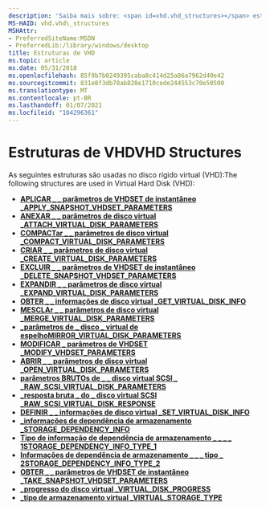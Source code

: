 ```yaml
---
description: 'Saiba mais sobre: <span id=vhd.vhd_structures></span> estruturas do VHD'
MS-HAID: vhd.vhd\_structures
MSHAttr:
- PreferredSiteName:MSDN
- PreferredLib:/library/windows/desktop
title: Estruturas de VHD
ms.topic: article
ms.date: 05/31/2018
ms.openlocfilehash: 85f9b7b0249395caba8c414d25a86a7962d40e42
ms.sourcegitcommit: 831e8f3db78ab820e1710cede244553c70e50500
ms.translationtype: MT
ms.contentlocale: pt-BR
ms.lasthandoff: 01/07/2021
ms.locfileid: "104296361"
---
```

# <a name="span-idvhdvhd_structuresspanvhd-structures"></a><span data-ttu-id="f7a66-103"><span id="vhd.vhd_structures"></span>Estruturas de VHD</span><span class="sxs-lookup"><span data-stu-id="f7a66-103"><span id="vhd.vhd_structures"></span>VHD Structures</span></span>

<span data-ttu-id="f7a66-104">As seguintes estruturas são usadas no disco rígido virtual (VHD):</span><span class="sxs-lookup"><span data-stu-id="f7a66-104">The following structures are used in Virtual Hard Disk (VHD):</span></span>

-   [<span data-ttu-id="f7a66-105">**APLICAR \_ \_ parâmetros de VHDSET de instantâneo \_**</span><span class="sxs-lookup"><span data-stu-id="f7a66-105">**APPLY\_SNAPSHOT\_VHDSET\_PARAMETERS**</span></span>](/windows/win32/api/virtdisk/ns-virtdisk-apply_snapshot_vhdset_parameters)
-   [<span data-ttu-id="f7a66-106">**ANEXAR \_ \_ parâmetros de disco virtual \_**</span><span class="sxs-lookup"><span data-stu-id="f7a66-106">**ATTACH\_VIRTUAL\_DISK\_PARAMETERS**</span></span>](/windows/win32/api/virtdisk/ns-virtdisk-attach_virtual_disk_parameters)
-   [<span data-ttu-id="f7a66-107">**COMPACTar \_ \_ parâmetros de disco virtual \_**</span><span class="sxs-lookup"><span data-stu-id="f7a66-107">**COMPACT\_VIRTUAL\_DISK\_PARAMETERS**</span></span>](/windows/win32/api/virtdisk/ns-virtdisk-compact_virtual_disk_parameters)
-   [<span data-ttu-id="f7a66-108">**CRIAR \_ \_ parâmetros de disco virtual \_**</span><span class="sxs-lookup"><span data-stu-id="f7a66-108">**CREATE\_VIRTUAL\_DISK\_PARAMETERS**</span></span>](/windows/win32/api/virtdisk/ns-virtdisk-create_virtual_disk_parameters)
-   [<span data-ttu-id="f7a66-109">**EXCLUIR \_ \_ parâmetros de VHDSET de instantâneo \_**</span><span class="sxs-lookup"><span data-stu-id="f7a66-109">**DELETE\_SNAPSHOT\_VHDSET\_PARAMETERS**</span></span>](/windows/win32/api/virtdisk/ns-virtdisk-delete_snapshot_vhdset_parameters)
-   [<span data-ttu-id="f7a66-110">**EXPANDIR \_ \_ parâmetros de disco virtual \_**</span><span class="sxs-lookup"><span data-stu-id="f7a66-110">**EXPAND\_VIRTUAL\_DISK\_PARAMETERS**</span></span>](/windows/win32/api/virtdisk/ns-virtdisk-expand_virtual_disk_parameters)
-   [<span data-ttu-id="f7a66-111">**OBTER \_ \_ informações de disco virtual \_**</span><span class="sxs-lookup"><span data-stu-id="f7a66-111">**GET\_VIRTUAL\_DISK\_INFO**</span></span>](/windows/win32/api/virtdisk/ns-virtdisk-get_virtual_disk_info)
-   [<span data-ttu-id="f7a66-112">**MESCLAr \_ \_ parâmetros de disco virtual \_**</span><span class="sxs-lookup"><span data-stu-id="f7a66-112">**MERGE\_VIRTUAL\_DISK\_PARAMETERS**</span></span>](/windows/win32/api/virtdisk/ns-virtdisk-merge_virtual_disk_parameters)
-   [<span data-ttu-id="f7a66-113">**\_parâmetros de \_ disco \_ virtual de espelho**</span><span class="sxs-lookup"><span data-stu-id="f7a66-113">**MIRROR\_VIRTUAL\_DISK\_PARAMETERS**</span></span>](/windows/win32/api/virtdisk/ns-virtdisk-mirror_virtual_disk_parameters)
-   [<span data-ttu-id="f7a66-114">**MODIFICAR \_ parâmetros de VHDSET \_**</span><span class="sxs-lookup"><span data-stu-id="f7a66-114">**MODIFY\_VHDSET\_PARAMETERS**</span></span>](/windows/win32/api/virtdisk/ns-virtdisk-modify_vhdset_parameters)
-   [<span data-ttu-id="f7a66-115">**ABRIR \_ \_ parâmetros de disco virtual \_**</span><span class="sxs-lookup"><span data-stu-id="f7a66-115">**OPEN\_VIRTUAL\_DISK\_PARAMETERS**</span></span>](/windows/win32/api/virtdisk/ns-virtdisk-open_virtual_disk_parameters)
-   [<span data-ttu-id="f7a66-116">**parâmetros BRUTOs de \_ \_ disco virtual SCSI \_ \_**</span><span class="sxs-lookup"><span data-stu-id="f7a66-116">**RAW\_SCSI\_VIRTUAL\_DISK\_PARAMETERS**</span></span>](/windows/win32/api/virtdisk/ns-virtdisk-raw_scsi_virtual_disk_parameters)
-   [<span data-ttu-id="f7a66-117">**\_resposta bruta \_ do \_ disco virtual SCSI \_**</span><span class="sxs-lookup"><span data-stu-id="f7a66-117">**RAW\_SCSI\_VIRTUAL\_DISK\_RESPONSE**</span></span>](/windows/win32/api/virtdisk/ns-virtdisk-raw_scsi_virtual_disk_response)
-   [<span data-ttu-id="f7a66-118">**DEFINIR \_ \_ informações de disco virtual \_**</span><span class="sxs-lookup"><span data-stu-id="f7a66-118">**SET\_VIRTUAL\_DISK\_INFO**</span></span>](/windows/win32/api/virtdisk/ns-virtdisk-set_virtual_disk_info)
-   [<span data-ttu-id="f7a66-119">**\_informações de dependência de armazenamento \_**</span><span class="sxs-lookup"><span data-stu-id="f7a66-119">**STORAGE\_DEPENDENCY\_INFO**</span></span>](/windows/win32/api/virtdisk/ns-virtdisk-storage_dependency_info)
-   [<span data-ttu-id="f7a66-120">**Tipo de informação de dependência de armazenamento \_ \_ \_ \_ 1**</span><span class="sxs-lookup"><span data-stu-id="f7a66-120">**STORAGE\_DEPENDENCY\_INFO\_TYPE\_1**</span></span>](/windows/win32/api/virtdisk/ns-virtdisk-storage_dependency_info_type_1)
-   [<span data-ttu-id="f7a66-121">**Informações de dependência de armazenamento \_ \_ \_ tipo \_ 2**</span><span class="sxs-lookup"><span data-stu-id="f7a66-121">**STORAGE\_DEPENDENCY\_INFO\_TYPE\_2**</span></span>](/windows/win32/api/virtdisk/ns-virtdisk-storage_dependency_info_type_2)
-   [<span data-ttu-id="f7a66-122">**OBTER \_ \_ parâmetros de VHDSET de instantâneo \_**</span><span class="sxs-lookup"><span data-stu-id="f7a66-122">**TAKE\_SNAPSHOT\_VHDSET\_PARAMETERS**</span></span>](/windows/win32/api/virtdisk/ns-virtdisk-take_snapshot_vhdset_parameters)
-   [<span data-ttu-id="f7a66-123">**\_progresso do disco virtual \_**</span><span class="sxs-lookup"><span data-stu-id="f7a66-123">**VIRTUAL\_DISK\_PROGRESS**</span></span>](/windows/win32/api/virtdisk/ns-virtdisk-virtual_disk_progress)
-   [<span data-ttu-id="f7a66-124">**\_tipo de armazenamento virtual \_**</span><span class="sxs-lookup"><span data-stu-id="f7a66-124">**VIRTUAL\_STORAGE\_TYPE**</span></span>](/windows/win32/api/virtdisk/ns-virtdisk-virtual_storage_type)

 

 
